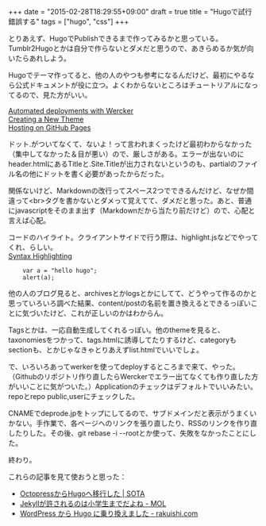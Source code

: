 +++
date = "2015-02-28T18:29:55+09:00"
draft = true
title = "Hugoで試行錯誤する"
tags = ["hugo", "css"]
+++

とりあえず、HugoでPublishできるまで作ってみるかと思っている。
Tumblr2Hugoとかは自分で作らないとダメだと思うので、あきらめるか気が向いたらあれしよう。

Hugoでテーマ作ってると、他の人のやつも参考になるんだけど、最初にやるなら公式ドキュメントが役に立つ。よくわからないところはチュートリアルになってるので、見た方がいい。

[Automated deployments with Wercker](http://gohugo.io/tutorials/automated-deployments/)  
[Creating a New Theme](http://gohugo.io/tutorials/creating-a-new-theme/)  
[Hosting on GitHub Pages](http://gohugo.io/tutorials/github-pages-blog/)  

ドット.がついてなくて、ないよ！って言われまくったけど最初わからなかった（集中してなかった＆目が悪い）ので、厳しさがある。エラーが出ないのにheader.htmlにあるTitleと.Site.Titleが出力されないというのも、partialのファイル名の他にドットを書く必要があったからだった。

関係ないけど、Markdownの改行ってスペース2つでできるんだけど、なぜか間違って\<br\>タグを書かないとダメって覚えてて、ダメだと思った。あと、普通にjavascriptをそのまま出す（Markdownだから当たり前だけど）ので、心配と言えば心配。

コードのハイライト。クライアントサイドで行う際は、highlight.jsなどでやってくれ、らしい。  
[Syntax Highlighting](http://gohugo.io/extras/highlighting/)


```
    var a = "hello hugo";
    alert(a);
```

他の人のブログ見ると、archivesとかlogsとかにしてて、どうやって作るのかと思っていろいろ調べた結果、content/postの名前を置き換えるとできるっぽいことに気づいたけど、これが正しいのかはわからん。

Tagsとかは、一応自動生成してくれるっぽい。他のthemeを見ると、taxonomiesをつかって、tags.htmlに誘導してたりするけど、categoryもsectionも、とかじゃなきゃとりあえずlist.htmlでいいでしょ。

で、いろいろあってwerkerを使ってdeployするところまで来て、やった。（Githubのリポジトリ作り直したらWerckerでエラー出てなくても作り直した方がいいことに気がついた。）Applicationのチェックはデフォルトでいいみたい。repoとrepo public,userにチェックした。

CNAMEでdeprode.jpをトップにしてるので、サブドメインだと表示がうまくいかない。手作業で、各ページへのリンクを張り直したり、RSSのリンクを作り直したりした。その後、git rebase -i --rootとか使って、失敗をなかったことにした。

終わり。

これらの記事を見て使おうと思った：

- [OctopressからHugoへ移行した | SOTA](http://deeeet.com/writing/2014/12/25/hugo/)  
- [Jekyllが許されるのは小学生までだよね - MOL](http://t32k.me/mol/log/hugo/)  
- [WordPress から Hugo に乗り換えました - rakuishi.com](http://rakuishi.com/archives/wordpress-to-hugo/)  
